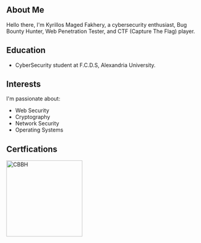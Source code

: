 ## About Me

Hello there, I'm Kyrillos Maged Fakhery, a cybersecurity enthusiast, Bug Bounty Hunter, Web Penetration Tester, and CTF (Capture The Flag) player.

## Education

- CyberSecurity student at F.C.D.S, Alexandria University.

## Interests

I'm passionate about:

- Web Security
- Cryptography
- Network Security
- Operating Systems


## Certfications 
[<img src="https://github.com/kiro6/kiro6/assets/57776872/01a3f9ca-3dc9-4bc7-9014-e31ad8401606" alt="CBBH" width="200" height="200">](https://academy.hackthebox.com/achievement/badge/f3bd0f29-5247-11ee-acfc-bea50ffe6cb4)

